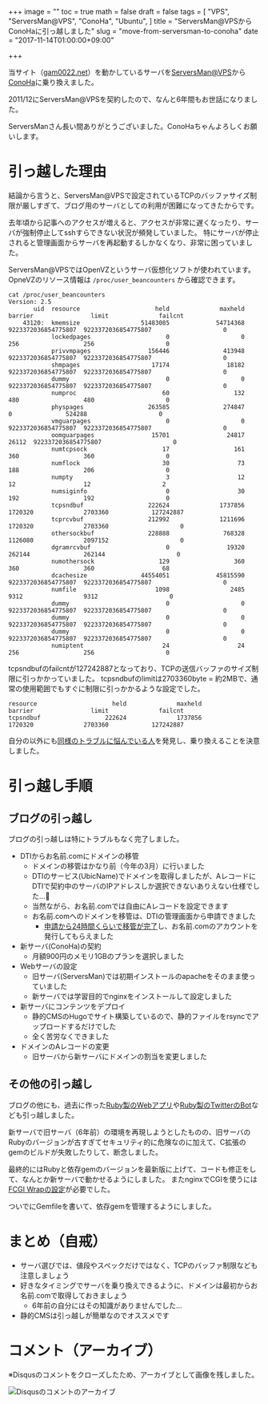 +++
image = ""
toc = true
math = false
draft = false
tags = [
"VPS",
"ServersMan@VPS",
"ConoHa",
"Ubuntu",
]
title = "ServersMan@VPSからConoHaに引っ越しました"
slug = "move-from-serversman-to-conoha"
date = "2017-11-14T01:00:00+09:00"

+++

当サイト（[gam0022.net](https://gam0022.net/)）を動かしているサーバを[ServersMan@VPS](http://dream.jp/vps/)から[ConoHa](https://www.conoha.jp/)に乗り換えました。

2011/12にServersMan@VPSを契約したので、なんと6年間もお世話になりました。

ServersManさん長い間ありがとうございました。ConoHaちゃんよろしくお願いします。

# 引っ越した理由

結論から言うと、ServersMan@VPSで設定されているTCPのバッファサイズ制限が厳しすぎて、ブログ用のサーバとしての利用が困難になってきたからです。

去年頃から記事へのアクセスが増えると、アクセスが非常に遅くなったり、サーバが強制停止してsshすらできない状況が頻発していました。
特にサーバが停止されると管理画面からサーバを再起動するしかなくなり、非常に困っていました。

ServersMan@VPSではOpenVZというサーバ仮想化ソフトが使われています。
OpneVZのリソース情報は `/proc/user_beancounters` から確認できます。

<!--more-->

```
cat /proc/user_beancounters
Version: 2.5
       uid  resource                     held              maxheld              barrier                limit              failcnt
    43120:  kmemsize                 51483085             54714368  9223372036854775807  9223372036854775807                    0
            lockedpages                     0                    0                  256                  256                    0
            privvmpages                156446               413948  9223372036854775807  9223372036854775807                    0
            shmpages                    17174                18182  9223372036854775807  9223372036854775807                    0
            dummy                           0                    0  9223372036854775807  9223372036854775807                    0
            numproc                        60                  132                  480                  480                    0
            physpages                  263585               274847                    0               524288                    0
            vmguarpages                     0                    0  9223372036854775807  9223372036854775807                    0
            oomguarpages                15701                24817                26112  9223372036854775807                    0
            numtcpsock                     17                  161                  360                  360                    0
            numflock                       30                   73                  188                  206                    0
            numpty                          3                   12                   12                   12                    2
            numsiginfo                      0                   30                  192                  192                    0
            tcpsndbuf                  222624              1737856              1720320              2703360            127242887
            tcprcvbuf                  212992              1211696              1720320              2703360                    0
            othersockbuf               228888               768328              1126080              2097152                    0
            dgramrcvbuf                     0                19320               262144               262144                    0
            numothersock                  129                  360                  360                  360                   68
            dcachesize               44554051             45815590  9223372036854775807  9223372036854775807                    0
            numfile                      1098                 2485                 9312                 9312                    0
            dummy                           0                    0  9223372036854775807  9223372036854775807                    0
            dummy                           0                    0  9223372036854775807  9223372036854775807                    0
            dummy                           0                    0  9223372036854775807  9223372036854775807                    0
            numiptent                      24                   24                  256                  256                    0
```

tcpsndbufのfailcntが127242887となっており、TCPの送信バッファのサイズ制限に引っかかっていました。
tcpsndbufのlimitは2703360byte = 約2MBで、通常の使用範囲でもすぐに制限に引っかかるような設定でした。

```
resource                     held              maxheld              barrier                limit              failcnt
tcpsndbuf                  222624              1737856              1720320              2703360            127242887
```

自分の以外にも[同様のトラブルに悩んでいる人](http://causeless.hatenablog.jp/entry/2015/06/21/205731)を発見し、乗り換えることを決意しました。

# 引っ越し手順

## ブログの引っ越し

ブログの引っ越しは特にトラブルもなく完了しました。

- DTIからお名前.comにドメインの移管
  - ドメインの移管はかなり前（今年の3月）に行いました
  - DTIのサービス(UbicName)でドメインを取得しましたが、AレコードにDTIで契約中のサーバのIPアドレスしか選択できないありえない仕様でした…💢
  - 当然ながら、お名前.comでは自由にAレコードを設定できます
  - お名前.comへのドメインを移管は、DTIの管理画面から申請できました
    - [申請から24時間くらいで移管が完了](https://twitter.com/gam0022/status/837548594320179200)し、お名前.comのアカウントを発行してもらえました
- 新サーバ(ConoHa)の契約
  - 月額900円のメモリ1GBのプランを選択しました
- Webサーバの設定
  - 旧サーバ(ServersMan)では初期インストールのapacheをそのまま使っていました
  - 新サーバでは学習目的でnginxをインストールして設定しました
- 新サーバにコンテンツをデプロイ
  - 静的CMSのHugoでサイト構築しているので、静的ファイルをrsyncでアップロードするだけでした
  - 全く苦労なくできました
- ドメインのAレコードの変更
  - 旧サーバから新サーバにドメインの割当を変更しました

## その他の引っ越し

ブログの他にも、過去に作った[Ruby製のWebアプリ](https://gam0022.net/app/tmg/)や[Ruby製のTwitterのBot](https://twitter.com/daigoroubot)なども引っ越しました。

新サーバで旧サーバ（6年前）の環境を再現しようとしたものの、旧サーバのRubyのバージョンが古すぎてセキュリティ的に危険なのに加えて、C拡張のgemのビルドが失敗したりして、断念しました。

最終的にはRubyと依存gemのバージョンを最新版に上げて、コードも修正をして、なんとか新サーバで動かせるようにしました。
またnginxでCGIを使うには[FCGI Wrapの設定](https://qiita.com/gam0022/items/d16cc83a32c5c2efdefc)が必要でした。

ついでにGemfileを書いて、依存gemを管理するようにしました。

# まとめ（自戒）

- サーバ選びでは、値段やスペックだけではなく、TCPのバッファ制限なども注意しましょう
- 好きなタイミングでサーバを乗り換えできるように、ドメインは最初からお名前.comで取得しておきましょう
  - 6年前の自分にはその知識がありませんでした...
- 静的CMSは引っ越しが簡単なのでオススメです


# コメント（アーカイブ）

※Disqusのコメントをクローズしたため、アーカイブとして画像を残しました。

![Disqusのコメントのアーカイブ](/images/posts/2017-11-13-move-from-serversman-to-conoha/disqus_comments.png)
